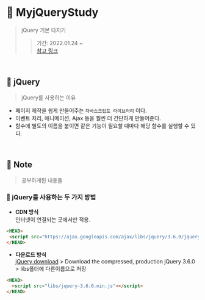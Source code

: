 # 📌 MyjQueryStudy
> jQuery 기본 다지기
>> 기간: 2022.01.24 ~    
>> [참고 링크]()

<br />

## 📌 jQuery
> jQuery를 사용하는 이유
 - 페이지 제작을 쉽게 만들어주는 `자바스크립트 라이브러리` 이다.
 - 이벤트 처리, 애니메이션, Ajax 등을 훨씬 더 간단하게 만들어준다.
 - 함수에 별도의 이름을 붙이면 같은 기능이 필요할 때마다 해당 함수를 실행할 수 있다.
 
<br />

## 📝 Note   
> 공부하게된 내용들

### 💬 jQuery를 사용하는 두 가지 방법
 - **CDN 방식**     
 인터넷이 연결되는 곳에서만 적용. 
 ```HTML
 <HEAD>
  <script src="https://ajax.googleapis.com/ajax/libs/jquery/3.6.0/jquery.min.js"></script>
 </HEAD>
 ```
 - **다운로드 방식**    
[jQuery download](https://jquery.com/download/) > Download the compressed, production jQuery 3.6.0 > libs폴더에 다른이름으로 저장
```HTML
<HEAD>
  <script src="libs/jquery-3.6.0.min.js"></script>
</HEAD>
```
